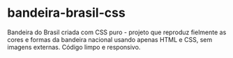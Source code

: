 # bandeira-brasil-css
Bandeira do Brasil criada com CSS puro - projeto que reproduz fielmente as cores e formas da bandeira nacional usando apenas HTML e CSS, sem imagens externas. Código limpo e responsivo.

